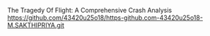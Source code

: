 The Tragedy Of Flight: A Comprehensive Crash Analysis
https://github.com/43420u25o18/https-github.com-43420u25o18-M.SAKTHIPRIYA.git

